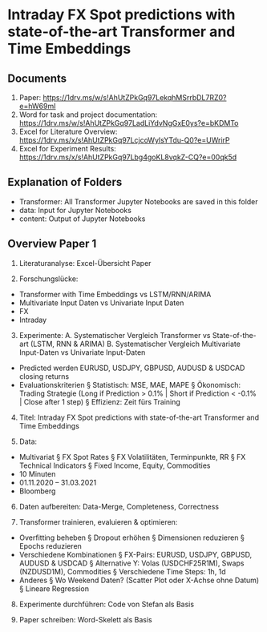 # Intraday FX Spot predictions with state-of-the-art Transformer and Time Embeddings



## Documents
1) Paper: https://1drv.ms/w/s!AhUtZPkGq97LekqhMSrrbDL7RZ0?e=hW69mI
2) Word for task and project documentation: https://1drv.ms/w/s!AhUtZPkGq97LadLiYdvNgGxE0ys?e=bKDMTo
3) Excel for Literature Overview: https://1drv.ms/x/s!AhUtZPkGq97LcjcoWyIsYTdu-Q0?e=UWrirP
4) Excel for Experiment Results: https://1drv.ms/x/s!AhUtZPkGq97Lbg4goKL8vqkZ-CQ?e=00qk5d

    

## Explanation of Folders
- Transformer: All Transformer Jupyter Notebooks are saved in this folder
- data: Input for Jupyter Notebooks
- content: Output of Jupyter Notebooks



## Overview Paper 1

1. Literaturanalyse: Excel-Übersicht Paper


2. Forschungslücke:
- Transformer with Time Embeddings vs LSTM/RNN/ARIMA
- Multivariate Input Daten vs Univariate Input Daten
- FX
- Intraday


3. Experimente:
A. Systematischer Vergleich Transformer vs State-of-the-art (LSTM, RNN & ARIMA)
B. Systematischer Vergleich Multivariate Input-Daten vs Univariate Input-Daten
- Predicted werden EURUSD, USDJPY, GBPUSD, AUDUSD & USDCAD closing returns
- Evaluationskriterien
§ Statistisch: MSE, MAE, MAPE
§ Ökonomisch: Trading Strategie (Long if Prediction > 0.1% | Short if Prediction < -0.1% | Close after 1 step)
§ Effizienz: Zeit fürs Training


4. Titel: Intraday FX Spot predictions with state-of-the-art Transformer and Time Embeddings


5. Data:
- Multivariat
§ FX Spot Rates
§ FX Volatilitäten, Terminpunkte, RR
§ FX Technical Indicators
§ Fixed Income, Equity, Commodities
- 10 Minuten
- 01.11.2020 – 31.03.2021
- Bloomberg


6. Daten aufbereiten: Data-Merge, Completeness, Correctness


7. Transformer trainieren, evaluieren & optimieren:
- Overfitting beheben
§ Dropout erhöhen
§ Dimensionen reduzieren
§ Epochs reduzieren
- Verschiedene Kombinationen
§ FX-Pairs: EURUSD, USDJPY, GBPUSD, AUDUSD & USDCAD
§ Alternative Y: Volas (USDCHF25R1M), Swaps (NZDUSD1M), Commodities
§ Verschiedene Time Steps: 1h, 1d
- Anderes
§ Wo Weekend Daten? (Scatter Plot oder X-Achse ohne Datum)
§ Lineare Regression


8. Experimente durchführen: Code von Stefan als Basis


9. Paper schreiben: Word-Skelett als Basis